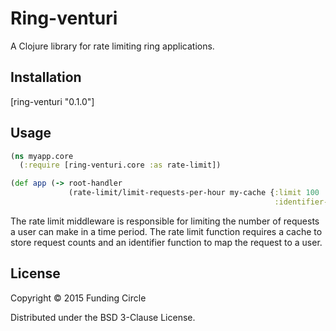 # Ring-venturi

A Clojure library for rate limiting ring applications.

## Installation

[ring-venturi "0.1.0"]

## Usage

```clojure
(ns myapp.core
  (:require [ring-venturi.core :as rate-limit])

(def app (-> root-handler
             (rate-limit/limit-requests-per-hour my-cache {:limit 100
                                                           :identifier-fn (fn [request] (:id request)})))
```

The rate limit middleware is responsible for limiting the number of requests a user can make in a time period.
The rate limit function requires a cache to store request counts and an identifier function to map the request to a
user. 

## License

Copyright © 2015 Funding Circle

Distributed under the BSD 3-Clause License.
